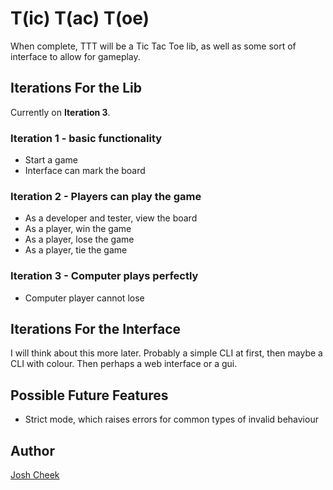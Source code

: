 T(ic) T(ac) T(oe)
=================

When complete, TTT will be a Tic Tac Toe lib, as well as some sort of interface to allow for gameplay.


Iterations For the Lib
----------------------

Currently on **Iteration 3**.

### Iteration 1 - basic functionality

* Start a game
* Interface can mark the board

### Iteration 2 - Players can play the game

* As a developer and tester, view the board
* As a player, win the game
* As a player, lose the game
* As a player, tie the game

### Iteration 3 - Computer plays perfectly

* Computer player cannot lose



Iterations For the Interface
----------------------------

I will think about this more later. Probably a simple CLI at first, then maybe a CLI with colour. Then perhaps a web interface or a gui.



Possible Future Features
------------------------

* Strict mode, which raises errors for common types of invalid behaviour


Author
------

[Josh Cheek](http://joshcheek.com/)

